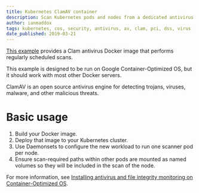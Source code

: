 ```yaml
---
title: Kubernetes ClamAV container
description: Scan Kubernetes pods and nodes from a dedicated antivirus pod.
author: ianmaddox
tags: kubernetes, cos, security, antivirus, av, clam, pci, dss, virus
date_published: 2019-03-21
---
```


[This example](https://github.com/GoogleCloudPlatform/community/tree/master/tutorials/gcp-cos-clamav) provides a Clam antivirus Docker image that performs regularly scheduled scans.

This example is designed to be run on Google Container-Optimized OS, but it should work with most other Docker servers.

ClamAV is an open source antivirus engine for detecting trojans, viruses, malware, and other malicious threats.

# Basic usage

1. Build your Docker image.
1. Deploy that image to your Kubernetes cluster.
1. Use Daemonsets to configure the new workload to run one scanner pod per node.
1. Ensure scan-required paths within other pods are mounted as named volumes so they will be included in the scan of the node.

For more information, see [Installing antivirus and file integrity monitoring on Container-Optimized OS](https://cloud.google.com/solutions/installing-antivirus-and-file-integrity-monitoring-on-container-optimized-os).
